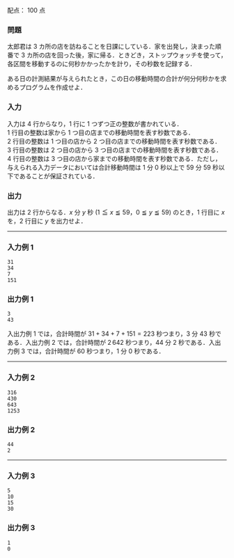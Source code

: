 配点： $100$ 点

### 問題
太郎君は $3$ カ所の店を訪ねることを日課にしている．家を出発し，決まった順番で $3$ カ所の店を回った後，家に帰る．ときどき，ストップウォッチを使って，各区間を移動するのに何秒かかったかを計り，その秒数を記録する．

ある日の計測結果が与えられたとき，この日の移動時間の合計が何分何秒かを求めるプログラムを作成せよ．

### 入力
入力は $4$ 行からなり，$1$ 行に $1$ つずつ正の整数が書かれている．  
$1$ 行目の整数は家から $1$ つ目の店までの移動時間を表す秒数である．  
$2$ 行目の整数は $1$ つ目の店から $2$ つ目の店までの移動時間を表す秒数である．  
$3$ 行目の整数は $2$ つ目の店から $3$ つ目の店までの移動時間を表す秒数である．  
$4$ 行目の整数は $3$ つ目の店から家までの移動時間を表す秒数である．ただし，与えられる入力データにおいては合計移動時間は $1$ 分 $0$ 秒以上で $59$ 分 $59$ 秒以下であることが保証されている．

### 出力
出力は $2$ 行からなる．$x$ 分 $y$ 秒 ($1 \leqq x \leqq 59$，$0 \leqq y \leqq 59$) のとき，$1$ 行目に $x$ を，$2$ 行目に $y$ を出力せよ．

---

### 入力例 1
~~~
31
34
7
151
~~~

### 出力例 1
~~~
3
43
~~~

入出力例 $1$ では，合計時間が $31 + 34 + 7 + 151 = 223$ 秒つまり，$3$ 分 $43$ 秒である．入出力例 $2$ では，合計時間が $2\,642$ 秒つまり，$44$ 分 $2$ 秒である．入出力例 $3$ では，合計時間が $60$ 秒つまり，$1$ 分 $0$ 秒である．

---

### 入力例 2
~~~
316
430
643
1253
~~~

### 出力例 2
~~~
44
2
~~~

---

### 入力例 3
~~~
5
10
15
30
~~~

### 出力例 3
~~~
1
0
~~~
